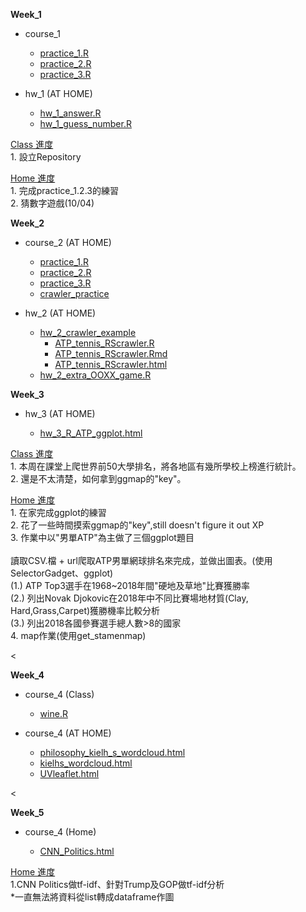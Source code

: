 <p>  
  <b>Week_1</b>
</p>
<p>
  <ul type="disc">
    <li>course_1</li>
      <ul type="circle">
      <li><a href="https://github.com/crystal320yu/NTU_COOL/blob/master/week_1/course_1/practice_1.R">practice_1.R</a></li>
      <li><a href="https://github.com/crystal320yu/NTU_COOL/blob/master/week_1/course_1/practice_2.R">practice_2.R</a></li>
      <li><a href="https://github.com/crystal320yu/NTU_COOL/blob/master/week_1/course_1/practice_3.R">practice_3.R</a></li>
      </ul>
  </ul>
</p>
      
<p>
  <ul type="disc">
    <li>hw_1 (AT HOME)</li>
     <ul type="circle">
     <li><a href="https://github.com/crystal320yu/NTU_COOL/blob/master/week_1/hw_1_answer.R">hw_1_answer.R</a></li>   
     <li><a href="https://github.com/crystal320yu/NTU_COOL/blob/master/week_1/hw_1/hw_1_guess_number.R">hw_1_guess_number.R</a></li>
     </ul>
  </ul>
</p>
<p>
  <u>Class 進度</u><br> 
    1. 設立Repository<br> 
    


  <u>Home 進度</u><br>
    1. 完成practice_1.2.3的練習<br>
    2. 猜數字遊戲(10/04) 
</p>

<p>
  <b>Week_2</b>
</p>
<p>
  <ul type="disc">
    <li>course_2 (AT HOME)</li>
      <ul type="circle">
        <li><a href="https://github.com/crystal320yu/NTU_COOL/blob/master/week_2/course_2/practice_1.R">practice_1.R</a></li>
        <li><a href="https://github.com/crystal320yu/NTU_COOL/blob/master/week_2/course_2/practice_2.R">practice_2.R</a></li>
        <li><a href="https://github.com/crystal320yu/NTU_COOL/blob/master/week_2/course_2/practice_3.R">practice_3.R</a></li>
        <li><a href="https://github.com/crystal320yu/NTU_COOL/blob/master/week_2/course_2/crawler_practice.R">crawler_practice</a></li>
      </ul>
  </ul>
</p>


<p>
  <ul type="disc">
    <li>hw_2 (AT HOME)</li>
     <ul type="circle">
     <li>
     <a href="https://github.com/crystal320yu/NTU_COOL/tree/master/week_2/hw_2/hw_2_crawler">hw_2_crawler_example</a>
       <ul type = "square"> 
       <li><a href="https://github.com/crystal320yu/NTU_COOL/blob/master/week_2/hw_2/hw_2_crawler/ATP_tennis_RScrawler.R">ATP_tennis_RScrawler.R</a></li>
       <li><a href="https://github.com/crystal320yu/NTU_COOL/blob/master/week_2/hw_2/hw_2_crawler/ATP_tennis_RScrawler.Rmd">ATP_tennis_RScrawler.Rmd</a></li>
       <li><a href="https://github.com/crystal320yu/NTU_COOL/blob/master/week_2/hw_2/hw_2_crawler/ATP_tennis_RScrawler.html">ATP_tennis_RScrawler.html</a></li>
      </ul>
     <li><a href="https://github.com/crystal320yu/NTU_COOL/blob/master/week_2/hw_2/tic_tac_toe.md">hw_2_extra_OOXX_game.R</a></li>
     </ul>
  </ul>
</p>
<p>



<p>
  <b>Week_3</b>
</p>

<p>
  <ul type="disc">
    <li>hw_3 (AT HOME)</li>
     <ul type="circle">
     <li>
     <a href="https://crystal320yu.github.io/NTU_COOL/week_3/R_ATP_ggplot/R_ATP_ggplot.html">hw_3_R_ATP_ggplot.html</a>
       <ul type = "square"> 
      </ul>
     </ul>
  </ul>
</p>


<p>
  <u>Class 進度</u><br> 
    1. 本周在課堂上爬世界前50大學排名，將各地區有幾所學校上榜進行統計。<br> 
    2. 還是不太清楚，如何拿到ggmap的"key"。<p>
    


  <u>Home 進度</u><br>
    1. 在家完成ggplot的練習<br>
    2. 花了一些時間摸索ggmap的"key",still doesn't figure it out XP<br>
    3. 作業中以"男單ATP"為主做了三個ggplot題目<br>  
    讀取CSV.檔 + url爬取ATP男單網球排名來完成，並做出圖表。(使用SelectorGadget、ggplot)
    <br>
      (1.) ATP Top3選手在1968~2018年間"硬地及草地"比賽獲勝率<br>
      (2.) 列出Novak Djokovic在2018年中不同比賽場地材質(Clay, Hard,Grass,Carpet)獲勝機率比較分析<br>
      (3.) 列出2018各國參賽選手總人數>8的國家<br>
    4. map作業(使用get_stamenmap)
</p>


<<p>
  <b>Week_4</b>
</p>

<p>
  <ul type="disc">
    <li>course_4 (Class)</li>
     <ul type="circle">
     <li><a href="https://crystal320yu.github.io/NTU_COOL/course_w4/wine.R">wine.R</a></li>   
     </ul>
  </ul>
</p>

<p>
  <ul type="disc">
    <li>course_4 (AT HOME)</li>
      <ul type="circle">
        <li><a href="https://crystal320yu.github.io/NTU_COOL/week_4/philosophy_kielh_s_wordcloud.html">philosophy_kielh_s_wordcloud.html</a></li>
        <li><a href="https://crystal320yu.github.io/NTU_COOL/week_4/kielhs_wordcloud.html">kielhs_wordcloud.html</a></li>
        <li><a href="https://crystal320yu.github.io/NTU_COOL/week_4/UVleaflet.html">UVleaflet.html</a></li>
      </ul>
  </ul>
</p>


<<p>
  <b>Week_5</b>
</p>

<p>
  <ul type="disc">
    <li>course_4 (Home)</li>
     <ul type="circle">
     <li><a href="https://crystal320yu.github.io/NTU_COOL/week_5/CNN_Politics.html">CNN_Politics.html</a></li>   
     </ul>
  </ul>
</p>
<p>

  <u>Home 進度</u><br>
    1.CNN Politics做tf-idf、針對Trump及GOP做tf-idf分析<br>
    *一直無法將資料從list轉成dataframe作圖
</p>